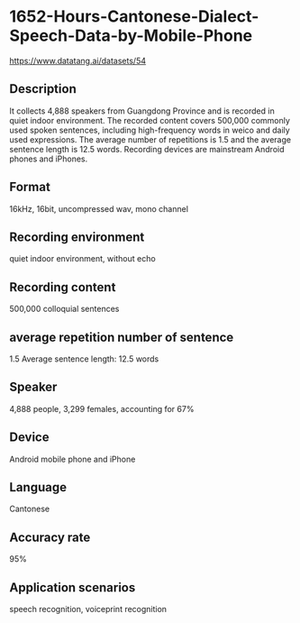 # 1652-Hours-Cantonese-Dialect-Speech-Data-by-Mobile-Phone
https://www.datatang.ai/datasets/54

## Description
It collects 4,888 speakers from Guangdong Province and is recorded in quiet indoor environment. The recorded content covers 500,000 commonly used spoken sentences, including high-frequency words in weico and daily used expressions. The average number of repetitions is 1.5 and the average sentence length is 12.5 words. Recording devices are mainstream Android phones and iPhones.

## Format
16kHz, 16bit, uncompressed wav, mono channel

## Recording environment
quiet indoor environment, without echo

## Recording content
500,000 colloquial sentences

## average repetition number of sentence
1.5 Average sentence length: 12.5 words

## Speaker
4,888 people, 3,299 females, accounting for 67%

## Device
Android mobile phone and iPhone

## Language
Cantonese

## Accuracy rate
95%

## Application scenarios
speech recognition, voiceprint recognition
